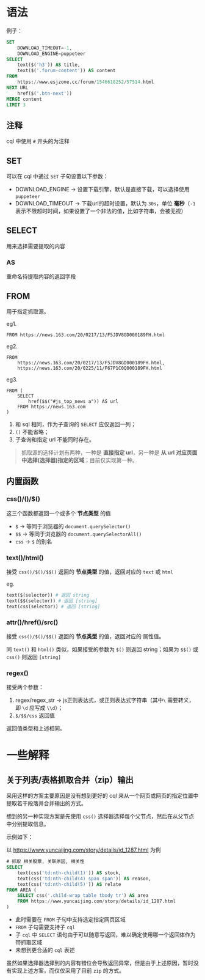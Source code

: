# 语法

例子：

```sql
SET
    DOWNLOAD_TIMEOUT=-1,
    DOWNLOAD_ENGINE=puppeteer
SELECT
    text($('h3')) AS title,
    text($('.forum-content')) AS content
FROM
    https://www.esjzone.cc/forum/1546618252/57514.html
NEXT URL
    href($('.btn-next'))
MERGE content
LIMIT 3
```

## 注释

cql 中使用 `#` 开头的为注释

## SET

可以在 cql 中通过 `SET` 子句设置以下参数：

* DOWNLOAD_ENGINE -> 设置下载引擎，默认是直接下载，可以选择使用 `puppeteer`
* DOWNLOAD_TIMEOUT -> 下载url的超时设置，默认为 `30s`，单位 __毫秒__（`-1`表示不限超时时间，如果设置了一个非法的值，比如字符串，会被无视）

## SELECT

用来选择需要提取的内容

### AS

重命名待提取内容的返回字段

## FROM

用于指定抓取源。

eg1.

    FROM https://news.163.com/20/0217/13/F5JDV8GD000189FH.html

eg2.

    FROM
        https://news.163.com/20/0217/13/F5JDV8GD000189FH.html,
        https://news.163.com/20/0225/11/F67P1C0Q000189FH.html

eg3.

    FROM (
        SELECT 
            href($$("#js_top_news a")) AS url
        FROM https://news.163.com
    )

1. 和 sql 相同，作为子查询的 `SELECT` 应仅返回一列；
2. `()` 不能省略；
3. 子查询和指定 url 不能同时存在。

> 抓取源的选择计划有两种，一种是 __直接指定 url__，另一种是 __从 url 对应页面中选择(选择器)指定的区域__；目前仅实现第一种。

## 内置函数

### css()/$()/$$()

这三个函数都返回一个或多个 __节点类型__ 的值

* `$` -> 等同于浏览器的 `document.querySelector()`
* `$$` -> 等同于浏览器的 `document.querySelectorAll()`
* `css` -> `$` 的别名

### text()/html()

接受 `css()/$()/$$()` 返回的 __节点类型__ 的值，返回对应的 `text` 或 `html`

eg.

```python
text($(selector)) # 返回 string
text($$(selector)) # 返回 [string]
text(css(selector)) # 返回 [string]
```

### attr()/href()/src()

接受 `css()/$()/$$()` 返回的 __节点类型__ 的值，返回对应的 属性值。

同 `text()` 和 `html()` 类似，如果接受的参数为 `$()` 则返回 string；如果为 `$$()` 或 `css()` 则返回 `[string]`

### regex()

接受两个参数：

1. regex/regex_str -> js正则表达式，或正则表达式字符串（其中`\` 需要转义，即 `\d` 应写成 `\\d`）；
2. `$/$$/css` 返回值

返回值类型和上述相同。

# 一些解释

## 关于列表/表格抓取合并（zip）输出

采用这样的方案主要原因是没有想到更好的 cql 来从一个网页或网页的指定位置中提取若干段落并合并输出的方式。

想到的另一种实现方案是先使用 `css()` 选择器选择每个父节点，然后在从父节点中分别提取信息。

示例如下：

以 https://www.yuncaijing.com/story/details/id_1287.html 为例

```sql
# 抓取 相关股票, 关联原因, 相关性
SELECT
    text(css('td:nth-child(1)')) AS stock,
    text(css('td:nth-child(4) span span')) AS reason,
    text(css('td:nth-child(5)')) AS relate
FROM AREA (
    SELECT css('.child-wrap table tbody tr') AS area
    FROM https://www.yuncaijing.com/story/details/id_1287.html
)
```

* 此时需要在 `FROM` 子句中支持选定指定网页区域
* `FROM` 子句需要支持子 `cql`
* 子 `cql` 中 `SELECT` 语句由于可以随意写返回，难以确定使用哪一个返回体作为带抓取区域
* 未想到更合适的 `cql` 表述

虽然如果选择器选择到的内容有错位会导致返回异常，但是由于上述原因，暂时没有实现上述方案，而仅仅采用了目前 `zip` 的方式。
